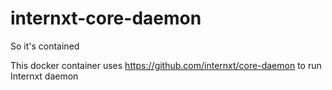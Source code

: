 # internxt-core-daemon
So it's contained


This docker container uses https://github.com/internxt/core-daemon to run Internxt daemon
